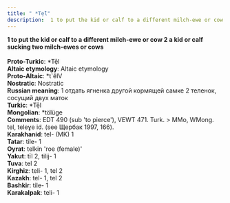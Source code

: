 ```yaml
---
title: " *Tẹ̄l"
description:  1 to put the kid or calf to a different milch-ewe or cow 2 a kid or calf sucking two milch-ewes or cows
---
```

<strong> 1 to put the kid or calf to a different milch-ewe or cow 2 a kid or calf sucking two milch-ewes or cows</strong><br><br>
<strong>Proto-Turkic</strong>:  *Tẹ̄l<br>
<strong>Altaic etymology</strong>:  Altaic etymology<br>
<strong> Proto-Altaic</strong>:  *t`ḗlV<br>
<strong>Nostratic</strong>:  Nostratic<br>
<strong>Russian meaning</strong>:  1 отдать ягненка другой кормящей самке 2 теленок, сосущий двух маток<br>
<strong>Turkic</strong>:  *Tẹ̄l<br>
<strong>Mongolian</strong>:  *tölüge<br>
<strong>Comments</strong>:  EDT 490 (sub 'to pierce'), VEWT 471. Turk. > MMo, WMong. tel, teleɣe id. (see Щербак 1997, 166).<br>
<strong>Karakhanid</strong>:  tel- (MK) 1<br>
<strong>Tatar</strong>:  tile- 1<br>
<strong>Oyrat</strong>:  telkin 'roe (female)'<br>
<strong>Yakut</strong>:  tīl 2, tilij- 1<br>
<strong>Tuva</strong>:  tel 2<br>
<strong>Kirghiz</strong>:  teli- 1, tel 2<br>
<strong>Kazakh</strong>:  tel- 1, tel 2<br>
<strong>Bashkir</strong>:  tile- 1<br>
<strong>Karakalpak</strong>:  teli- 1<br>



